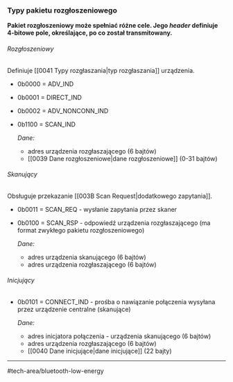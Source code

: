 ### Typy pakietu rozgłoszeniowego
**Pakiet rozgłoszeniowy może spełniać różne cele.  Jego *header* definiuje 4-bitowe pole, określające, po co został transmitowany.**

###### Rozgłoszeniowy
Definiuje [[0041 Typy rozgłaszania|typ rozgłaszania]] urządzenia.
- 0b0000 = ADV_IND
- 0b0001 = DIRECT_IND
- 0b0002 = ADV_NONCONN_IND
- 0b1100 = SCAN_IND

	*Dane:*
	- adres urządzenia rozgłaszającego (6 bajtów) 
	- [[0039 Dane rozgłoszeniowe|dane rozgłoszeniowe]] (0-31 bajtów)

###### Skanujący
Obsługuje przekazanie [[003B Scan Request|dodatkowego zapytania]].
- 0b0011 = SCAN_REQ - wysłanie zapytania przez skaner
- 0b0100 = SCAN_RSP - odpowiedź urządzenia rozgłaszającego (ma format zwykłego pakietu rozgłoszeniowego)

	*Dane:*
	- adres urządzenia skanującego (6 bajtów)
	- adres urządzenia rozgłaszającego (6 bajtów)

###### Inicjujący
- 0b0101 = CONNECT_IND - prośba o nawiązanie połączenia wysyłana przez urządzenie centralne (skanujące)

	*Dane:*
	- adres inicjatora połączenia - urządzenia skanującego (6 bajtów)
	- adres urządzenia rozgłaszającego (6 bajtów)
	- [[0040 Dane inicjujące|dane inicjujące]] (22 bajty)

---
#tech-area/bluetooth-low-energy 